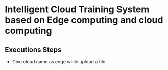 # Intelligent Cloud Training System based on Edge computing and cloud computing

## Executions Steps
- Give cloud name as edge while upload a file
